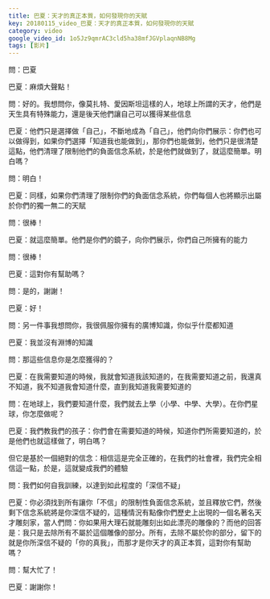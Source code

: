 ```yaml
---
title: 巴夏：天才的真正本質，如何發現你的天賦
key: 20180115_video_巴夏：天才的真正本質，如何發現你的天賦
category: video
google_video_id: 1o5Jz9qmrAC3cld5ha38mfJGVplaqnNB8Mg
tags: [影片]
---
```


問：巴夏

巴夏：麻煩大聲點！

問：好的。我想問你，像莫扎特、愛因斯坦這樣的人，地球上所謂的天才，他們是天生具有特殊能力，還是後天他們讓自己可以獲得某些信息

巴夏：他們只是選擇做「自己」，不斷地成為「自己」，他們向你們展示：你們也可以做得到，如果你們選擇「知道我也能做到」，那你們也能做到，他們只是很清楚這點，他們清理了限制他們的負面信念系統，於是他們就做到了，就這麼簡單。明白嗎？

問：明白！

巴夏：同樣，如果你們清理了限制你們的負面信念系統，你們每個人也將顯示出屬於你們的獨一無二的天賦

問：很棒！

巴夏：就這麼簡單。他們是你們的鏡子，向你們展示，你們自己所擁有的能力

問：很棒！

巴夏：這對你有幫助嗎？

問：是的，謝謝！

巴夏：好！

問：另一件事我想問你，我很佩服你擁有的廣博知識，你似乎什麼都知道

巴夏：我並沒有淵博的知識

問：那這些信息你是怎麼獲得的？

巴夏：在我需要知道的時候，我就會知道我該知道的，在我需要知道之前，我還真不知道，我不知道我會知道什麼，直到我知道我需要知道的

問：在地球上，我們要知道什麼，我們就去上學（小學、中學、大學）。在你們星球，你怎麼做呢？

巴夏：我們教我們的孩子：你們會在需要知道的時候，知道你們所需要知道的，於是他們也就這樣做了，明白嗎？

但它是基於一個絕對的信念：相信這是完全正確的，在我們的社會裡，我們完全相信這一點，於是，這就變成我們的體驗

問：我們如何自我訓練，以達到如此程度的「深信不疑」

巴夏：你必須找到所有讓你「不信」的限制性負面信念系統，並且釋放它們，然後剩下信念系統將是你深信不疑的，這種情況有點像你們歷史上出現的一個名著名天才雕刻家，當人們問：你如果用大理石就能雕刻出如此漂亮的雕像的？而他的回答是：我只是去除所有不屬於這個雕像的部分。所有，去除不屬於你的部分，留下的就是你所深信不疑的「你的真我」，而那才是你天才的真正本質，這對你有幫助嗎？

問：幫大忙了！

巴夏：謝謝你！

